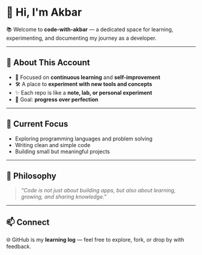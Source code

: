 # 👋 Hi, I'm Akbar  

📚 Welcome to **code-with-akbar** — a dedicated space for learning, experimenting, and documenting my journey as a developer.  

---

## 🌱 About This Account
- 🚀 Focused on **continuous learning** and **self-improvement**  
- 🛠️ A place to **experiment with new tools and concepts**  
- ✨ Each repo is like a **note, lab, or personal experiment**  
- 📖 Goal: **progress over perfection**  

---

## 📌 Current Focus
- Exploring programming languages and problem solving  
- Writing clean and simple code  
- Building small but meaningful projects  

---

## 🧭 Philosophy
> *"Code is not just about building apps, but also about learning, growing, and sharing knowledge."*  

---

## 📫 Connect
🌐 GitHub is my **learning log** — feel free to explore, fork, or drop by with feedback.
